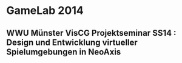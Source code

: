 GameLab 2014
==============
WWU Münster VisCG Projektseminar SS14 : Design und Entwicklung virtueller Spielumgebungen in NeoAxis
--------------

